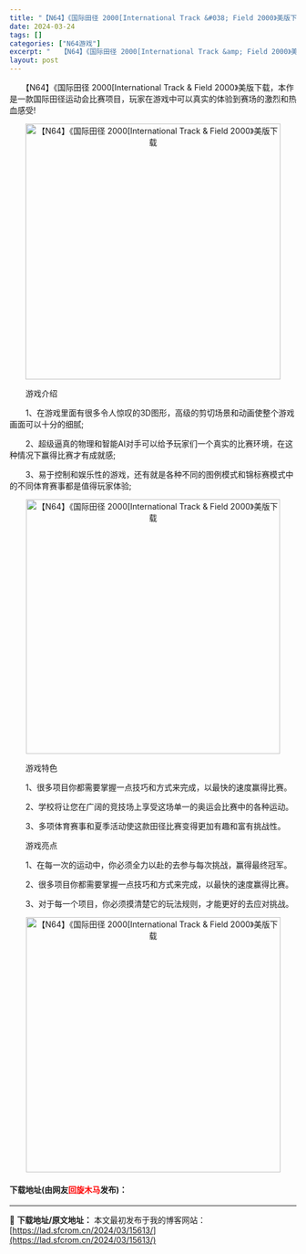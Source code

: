```yaml
---
title: "【N64】《国际田径 2000[International Track &#038; Field 2000》美版下载"
date: 2024-03-24
tags: []
categories: ["N64游戏"]
excerpt: "　　【N64】《国际田径 2000[International Track &amp; Field 2000》美版下载，本作是一款国际田径运动会比赛项目，玩家在游戏中可以真实的体验到赛场的激烈和热血感受! 　　游戏介绍 　　1、在游戏里面有很多令人惊叹的3D图形，高级的剪切场景和动画使整个游戏画面可&hellip;"
layout: post
---
```


 <p>　　【N64】《国际田径 2000[International Track &amp; Field 2000》美版下载，本作是一款国际田径运动会比赛项目，玩家在游戏中可以真实的体验到赛场的激烈和热血感受!</p> <p align="center"><img align="" border="0" src="https://lad.sfcrom.cn/wp-content/uploads/2024/03/20240324_66003d0eecee7.png" width="448" alt="【N64】《国际田径 2000[International Track &amp; Field 2000》美版下载" /></p> <p>　　游戏介绍</p> <p>　　1、在游戏里面有很多令人惊叹的3D图形，高级的剪切场景和动画使整个游戏画面可以十分的细腻;</p> <p>　　2、超级逼真的物理和智能AI对手可以给予玩家们一个真实的比赛环境，在这种情况下赢得比赛才有成就感;</p> <p>　　3、易于控制和娱乐性的游戏，还有就是各种不同的图例模式和锦标赛模式中的不同体育赛事都是值得玩家体验;</p> <p align="center"><img align="" border="0" src="https://lad.sfcrom.cn/wp-content/uploads/2024/03/20240324_66003d0fc8b14.png" width="446" alt="【N64】《国际田径 2000[International Track &amp; Field 2000》美版下载" /></p> <p>　　游戏特色</p> <p>　　1、很多项目你都需要掌握一点技巧和方式来完成，以最快的速度赢得比赛。</p> <p>　　2、学校将让您在广阔的竞技场上享受这场单一的奥运会比赛中的各种运动。</p> <p>　　3、多项体育赛事和夏季活动使这款田径比赛变得更加有趣和富有挑战性。</p> <p>　　游戏亮点</p> <p>　　1、在每一次的运动中，你必须全力以赴的去参与每次挑战，赢得最终冠军。</p> <p>　　2、很多项目你都需要掌握一点技巧和方式来完成，以最快的速度赢得比赛。</p> <p>　　3、对于每一个项目，你必须摸清楚它的玩法规则，才能更好的去应对挑战。</p> <p align="center"><img align="" border="0" src="https://lad.sfcrom.cn/wp-content/uploads/2024/03/20240324_66003d10cbeb3.png" width="447" alt="【N64】《国际田径 2000[International Track &amp; Field 2000》美版下载" /></p> <p><h4>下载地址(由网友<font color="red">回旋木马</font>发布)：</h4></p> 

---
📖 **下载地址/原文地址：** 本文最初发布于我的博客网站：[https://lad.sfcrom.cn/2024/03/15613/](https://lad.sfcrom.cn/2024/03/15613/)
